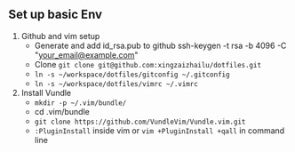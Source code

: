 ## Set up basic Env
1. Github and vim setup
    + Generate and add id_rsa.pub to github
        ssh-keygen -t rsa -b 4096 -C "your_email@example.com"
    + Clone `git clone git@github.com:xingzaizhailu/dotfiles.git`
    + `ln -s ~/workspace/dotfiles/gitconfig ~/.gitconfig`
    + `ln -s ~/workspace/dotfiles/vimrc ~/.vimrc`
3. Install Vundle
    + `mkdir -p ~/.vim/bundle/`
    + cd .vim/bundle
    + `git clone https://github.com/VundleVim/Vundle.vim.git`
    + `:PluginInstall` inside vim or `vim +PluginInstall +qall` in command line

